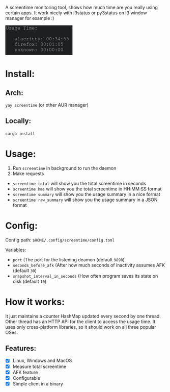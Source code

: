 A screentime monitoring tool, shows how much time are you really using certain apps. It work nicely with i3status or py3status on I3 window manager for example :)

![Screenshot](imgs/summary.png)

# Install:
## Arch:
`yay screentime` (or other AUR manager)

## Locally:
`cargo install`

# Usage:
1. Run `screentime` in background to run the daemon
 2. Make requests
   -  `screentime total` will show you the total screentime in seconds
   -  `screentime hms` will show you the total screentime in HH:MM:SS format
   -  `screentime summary` will show you the usage summary in a nice format
   -  `screentime raw_summary` will show you the usage summary in a JSON format

# Config:

Config path: `$HOME/.config/screentime/config.toml`

Variables:

 - `port` (The port for the listening deamon (default `9898`)
 - `seconds_before_afk` (After how much seconds of inactivity assumes AFK (default `30`)
 - `snapshot_interval_in_seconds` (How often program saves its state on disk (default `10`)

# How it works:

It just maintains a counter HashMap updated every second by one thread. Other thread has an HTTP API for the client to access the usage time. It uses only cross-platform libraries, so it should work on all three popular OSes.


## Features:

- [x] Linux, Windows and MacOS
- [x] Measure total screentime
- [x] AFK feature
- [x] Configurable
- [x] Simple client in a binary
